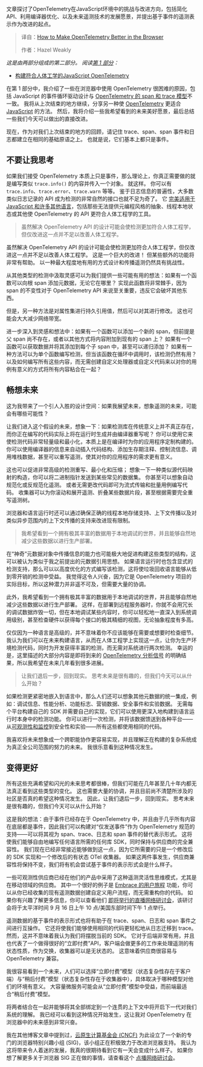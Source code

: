 <!--
title: 如何提升浏览器中OpenTelemetry的性能
cover: https://cdn.thenewstack.io/media/2025/09/e4b442ee-otel.jpg
summary: 文章探讨了OpenTelemetry在JavaScript环境中的挑战与改进方向，包括简化API、利用编译器优化、以及未来遥测技术的发展愿景，并提出基于事件的遥测表示作为改进的起点。
-->

文章探讨了OpenTelemetry在JavaScript环境中的挑战与改进方向，包括简化API、利用编译器优化、以及未来遥测技术的发展愿景，并提出基于事件的遥测表示作为改进的起点。

> 译自：[How to Make OpenTelemetry Better in the Browser](https://thenewstack.io/how-to-make-opentelemetry-better-in-the-browser/)
> 
> 作者：Hazel Weakly

*这是由两部分组成的第二部分。 阅读[第 1 部分](https://thenewstack.io/opentelemetry-challenges-handling-long-running-spans/)：*

- [构建符合人体工学的JavaScript OpenTelemetry](https://yylives.cc/2025/08/28/building-an-ergonomic-opentelemetry-for-javascript/)

在第 1 部分中，我介绍了一些在浏览器中使用 OpenTelemetry 很困难的原因，包括 JavaScript 的事件循环驱动设计与 [OpenTelemetry 的 span 和 trace 模型](https://thenewstack.io/opentelemetry-challenges-handling-long-running-spans/)不一致。 我将从上次结束的地方继续，分享另一种使 [OpenTelemetry](https://thenewstack.io/what-is-opentelemetry-the-ultimate-guide/) 更适合 [JavaScript](https://thenewstack.io/30-years-of-javascript-10-milestones-that-changed-the-web/) 的方法。 然后，我将介绍一些我希望看到的未来美好愿景，最后总结一些我们今天可以做出的直接改进。

现在，作为对我们上次结束的地方的回顾，请记住 trace、span、span 事件和日志都建立在相同的基础原语之上。 也就是说，它们基本上都只是事件。

## 不要让我思考

如果我们接受 OpenTelemetry 本质上只是事件，那么理论上，你真正需要做的就是编写类似 `trace.info()` 的内容并传入一个对象。 就这样。 你可以有 `trace.info`、`trace.error`、`trace.warn` 等等。 鉴于日志信息的普遍性，大多数类似日志记录的 API 成为检测的非常自然的接口也就不足为奇了。 它 [完美适用于 JavaScript 和许多其他语言](https://thenewstack.io/javascript-framework-reality-check-whats-actually-working/)，包括那些无法提供元编程风格的抽象、线程本地状态或其他使 OpenTelemetry 的 API 更符合人体工程学的工具。

> 虽然解决 OpenTelemetry API 的设计可能会使检测更加符合人体工程学，但仅改进这一点并不足以改善人体工程学。

虽然解决 OpenTelemetry API 的设计可能会使检测更加符合人体工程学，但仅改进这一点并不足以改善人体工程学。 这是一个巨大的改进！ 但某些额外的功能将非常有帮助。 以一种最大程度地有用的方式设计和传播遥测仍然具有挑战性。

从其他类型的检测中汲取灵感可以为我们提供一些可能有用的想法：如果有一个函数可以向根 span 添加元数据，无论它在哪里？ 实现此函数将非常棘手，因为 span 的不变性对于 OpenTelemetry API 来说至关重要，违反它会破坏其他东西。

但是，另一种方法是对属性集进行持久引用值，然后可以对其进行修改。 这也可能会大大减少网络带宽。

进一步深入到灵感和想法中：如果有一个函数可以添加一个新的 span，但前提是父 span 尚不存在，或者以其他方式将内容附加到现有的 span 上？ 如果有一个函数可以获取数据并将其添加到每个子 span 中，甚至可以递归添加？ 如果有一种方法可以为单个函数编写检测，但当该函数在循环中调用时，该检测仍然有用？ 以及如何编写所有这些内容，而无需创建自定义处理器或自定义代码来以对你的用例有意义的方式将所有内容粘合在一起？

## 畅想未来

这为我带来了一个引人入胜的设计空间：如果我展望未来，想象遥测的未来，可能会有哪些可能性？

让我们进入这个假设的未来，想象一下：如果检测库在传统意义上并不真正存在，而你正在编写的代码实际上将在运行时生成并由编译器重写呢？ 你可以使用它来使检测代码非常轻量级和最小化，本质上是在编译时为你的应用程序定制构建的。 你可以使用编译器的信息来自动插入代码结构、添加生存期注释、控制流信息、调用堆栈数据，甚至可以重写遥测，使其对你的应用程序的需求更有意义。

这也可以促进非常高级的检测重写、最小化和压缩； 想象一下一种类似源代码映射的构造，你可以将二进制指针发送到某些常见的数据集。 你甚至可以想象自动规范化或反规范化遥测。 或者无需更改代码即可为流式传输和批量用例编写代码。 收集器可以为你滚动和展开遥测、折叠某些数据片段，甚至根据需要完全重写遥测树。

浏览器和语言运行时还可以通过确保正确的线程本地存储支持、上下文传播以及对类似异步范围内的上下文传播的支持来改进现有限制。

> 我希望看到一个拥有极其丰富的数据用于本地调试的世界，并且能够自然地减少这些数据以进行生产部署。

在“神奇”元数据对象中传播信息的能力也可能极大地促进构建这些类型的结构，这可以被认为类似于我之前提出的元数据引用思想。 如果语言运行时也包含显式的检测支持，那么可以以高度优化的方式编写该检测，这将使垃圾回收语言能够从低到零开销的检测中受益。 我觉得这令人兴奋，因为它是 OpenTelemetry 项目的实际目标，所以这种潜力并非遥不可及，但需要大量的协调。

此外，我希望看到一个拥有极其丰富的数据用于本地调试的世界，并且能够自然地减少这些数据以进行生产部署。 这样，在部署到远程服务器时，你就不会用冗长的调试数据炸毁一切，但在本地调试某些内容时，你可以轻松地一直深入到系统调用级别，甚至检查硬件以获得每个接口的极其精细的视图，无论抽象程度有多高。

仅仅因为一种语言是高级的，并不意味着你不应该能够在需要或想要时检查细节。 我认为我们可以在未来构建语言，从而在人体工程学上实现这一点，让你为生产环境检测代码，同时为开发获得丰富的检测，而无需对系统进行两次检测。 幸运的是，这里描述的大部分内容是即将到来的 [OpenTelemetry 分析信号](https://github.com/open-telemetry/opentelemetry-specification/blob/main/oteps/profiles/0212-profiling-vision.md) 的明确结果，所以我希望在未来几年看到很多进展。

> 让我们退后一步，回到现实。 思考未来是很有趣的，但我们今天可以从什么开始？

如果检测更紧密地嵌入到语言中，那么人们还可以想象其他元数据的统一集成，例如：调试信息、性能分析、功能标志、营销数据、安全事件和实验数据。 无需每个平台构建自己的 SDK 并需要自己的实现，它们可以使用更深入地构建到语言运行时本身中的检测功能。 你可以进行一次检测，并将该数据馈送到各种平台——从[可观测性和监控](https://thenewstack.io/monitoring-vs-observability-whats-the-difference/ "可观测性和监控")到安全性和实验——所有这些都使用相同的代码。

我喜欢将未来想象成一个跨职能协作更容易实现，并且理解正在构建的复杂系统成为真正全公司范围的努力的未来。 我很乐意看到这种情况发生。

## 变得更好

所有这些充满希望和闪光的未来思考都很棒，但我们可能在几年甚至几十年内都无法真正看到这些类型的变化。 这也需要大量的协调，并且目前尚不清楚所涉及的社区是否真的希望这种情况发生。 因此，让我们退后一步，回到现实。 思考未来是很有趣的，但我们今天可以从什么开始？

这是我的想法：由于事件已经存在于 OpenTelemetry 中，并且由于几乎所有内容在底层都是事件，因此我们可以构建对“仅发送事件”作为 OpenTelemetry 规范的支持——可以将其视为 span、trace、日志和 span 事件的替代表示形式。 这将使我们能够自由地编写任何语言所需的任何库 SDK，同时保持与供应商的完全兼容性。 我们现在已经非常接近能够做到这一点，因为它所需要的只是一个修改后的 SDK 实现和一个修改后的有状态 OTel 收集器。 如果这两件事发生，供应商兼容性将保持不变，我们将有机会尝试基于事件的表示形式会是什么样子。

一些可观测性供应商已经在他们的产品中采用了这种遥测灵活性思维模式，尤其是在移动领域的供应商。 其中一个很好的例子是 [Embrace 的用户旅程](https://embrace.io/blog/user-journeys-walkthrough/?utm_source=the-new-stack&utm_medium=paid&utm_campaign=ergonomic-js) 功能，你可以从你已经收集的现有遥测数据创建自定义用户流程，而无需重构你的代码。 如果你有兴趣了解更多信息，你可以查看他们 [即将举行的直播网络研讨会](https://get.embrace.io/user-journeys-webinar?utm_source=the-new-stack&utm_medium=paid&utm_campaign=ergonomic-js)，该研讨会将于太平洋时间 9 月 16 日上午 10 点/美国东部时间下午 1 点举行。

遥测数据的基于事件的表示形式也将有助于在 trace、span、日志和 span 事件之间进行互操作。 它还将使我们能够使用相同的代码更轻松地从日志迁移到 trace。 然而，这并不意味着我认为我们将摆脱当前的 SDK。 它对于后端非常有用，并且也代表了一个做得很好的“立即付费”API，客户端会做更多的工作来处理遥测的有状态性质，作为交换，收集器可以是无状态的。 这意味着供应商很容易与 OpenTelemetry 兼容。

我很容易看到一个未来，人们可以选择“立即付费”模型（状态复杂性存在于客户端）与“稍后付费”模型（状态复杂性存在于收集器中），具体取决于哪种模型对他们的环境有意义。 大容量微服务可能会从“立即付费”模型中受益，而前端最适合“稍后付费”模型。

将两者结合在一起并能够将其全部绑定到一个连贯的上下文中将开启下一代对我们系统的理解。 我已经可以看到这种情况开始发生，这让我对 OpenTelemetry 在浏览器中的未来感到非常兴奋。

我在其他博客文章中提到过，[云原生计算基金会 (CNCF)](https://cncf.io/?utm_content=inline+mention) 为此设立了一个新的专门的浏览器特别兴趣小组 (SIG)，该小组正在积极致力于改进浏览器支持。 我认为这将带来令人着迷的发展，我真的很期待看到它有一天会变成什么样子。 如果你想了解更多关于浏览器 SIG 正在做的事情，请查看这个 [点播网络研讨会](https://get.embrace.io/web-otel-panel-typ?utm_source=the-new-stack&utm_medium=paid&utm_campaign=ergonomic-js)。